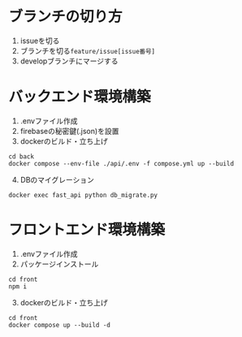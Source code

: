 # ブランチの切り方
1. issueを切る
2. ブランチを切る```feature/issue[issue番号]```
3. developブランチにマージする

# バックエンド環境構築
1. .envファイル作成
2. firebaseの秘密鍵(.json)を設置
3. dockerのビルド・立ち上げ
```
cd back
docker compose --env-file ./api/.env -f compose.yml up --build
```
4. DBのマイグレーション
```
docker exec fast_api python db_migrate.py
```

# フロントエンド環境構築
1. .envファイル作成
2. パッケージインストール
```
cd front
npm i
```
3. dockerのビルド・立ち上げ
```
cd front
docker compose up --build -d
```